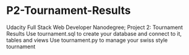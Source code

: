# P2-Tournament-Results
Udacity Full Stack Web Developer Nanodegree; Project 2: Tournament Results
Use tournament.sql to create your database and connect to it, tables and views
Use tournament.py to manage your swiss style tournament
